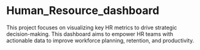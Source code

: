 # Human_Resource_dashboard
This project focuses on visualizing key HR metrics to drive strategic decision-making. This dashboard aims to empower HR teams with actionable data to improve workforce planning, retention, and productivity.
